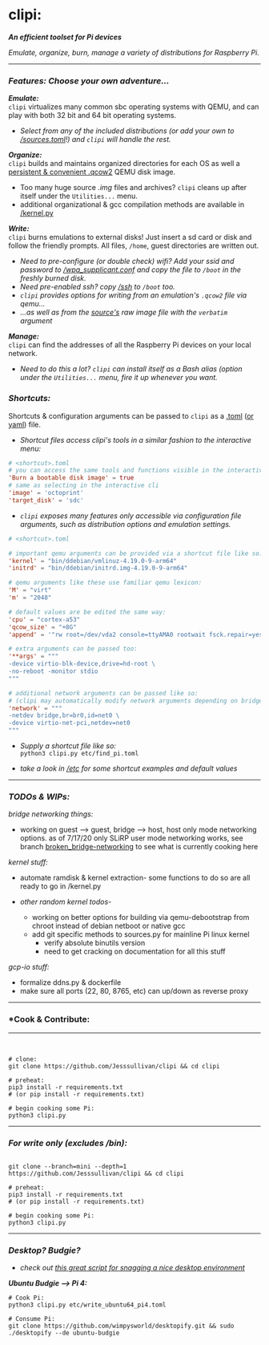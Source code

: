 # clipi:        


***An efficient toolset for Pi devices***

*Emulate, organize, burn, manage a variety of distributions for Raspberry Pi.*

- - -

### *Features:  Choose your own adventure...*


***Emulate:***    
`clipi` virtualizes many common sbc operating systems with QEMU, and can play with both 32 bit and 64 bit operating systems.    
-  *Select from any of the included distributions (or add your own to [/sources.toml](https://github.com/Jesssullivan/clipi/blob/master/sources.toml)!) and `clipi` will handle the rest.*
        
***Organize:***    
`clipi` builds and maintains organized directories for each OS as well a [persistent & convenient .qcow2](https://www.qemu.org/docs/master/interop/qemu-img.html)  QEMU disk image.           
-   Too many huge source *.img* files and archives?  `clipi` cleans up after itself under the ```Utilities...``` menu.      
-   additional organizational & gcc compilation methods are available in [/kernel.py](https://github.com/Jesssullivan/clipi/tree/master/kernel.py) 
    
***Write:***    
`clipi` burns emulations to external disks!  Just insert a sd card or disk and follow the friendly prompts.  All files, `/home`, guest directories are written out.
- *Need to pre-configure (or double check) wifi?  Add your ssid and password to [/wpa_supplicant.conf](https://github.com/Jesssullivan/clipi/blob/master/wpa_supplicant.conf) and copy the file to `/boot` in the freshly burned disk.*     
- *Need pre-enabled ssh? copy [/ssh](https://github.com/Jesssullivan/clipi/blob/master/ssh) to `/boot` too.*            
- *`clipi` provides options for writing from an emulation's `.qcow2` file via qemu...*         
- *...as well as from the [source's](https://github.com/Jesssullivan/clipi/blob/master/etc/sources.toml) raw image file with the `verbatim` argument*           
    
        
***Manage:***   
`clipi` can find the addresses of all the Raspberry Pi devices on your local network.       
- *Need to do this a lot?  `clipi` can install itself as a Bash alias (option under the ```Utilities...``` menu, fire it up whenever you want.*          

    
### *Shortcuts:*         
       
Shortcuts & configuration arguments can be passed to `clipi` as a [.toml](https://github.com/toml-lang/toml) ([or yaml](https://yaml.org/)) file.              
-  *Shortcut files access clipi's tools in a similar fashion to the interactive menu:*       
   
```toml
# <shortcut>.toml
# you can access the same tools and functions visible in the interactive menu like so:
'Burn a bootable disk image' = true  
# same as selecting in the interactive cli
'image' = 'octoprint'
'target_disk' = 'sdc'  
```     
-  *`clipi` exposes many features only accessible via configuration file arguments, such as distribution options and emulation settings.*

```toml
# <shortcut>.toml

# important qemu arguments can be provided via a shortcut file like so:
'kernel' = "bin/ddebian/vmlinuz-4.19.0-9-arm64"
'initrd' = "bin/ddebian/initrd.img-4.19.0-9-arm64"

# qemu arguments like these use familiar qemu lexicon:
'M' = "virt" 
'm' = "2048"

# default values are be edited the same way:
'cpu' = "cortex-a53"
'qcow_size' = "+8G"
'append' = '"rw root=/dev/vda2 console=ttyAMA0 rootwait fsck.repair=yes memtest=1"'

# extra arguments can be passed too:
'**args' = """
-device virtio-blk-device,drive=hd-root \
-no-reboot -monitor stdio
"""

# additional network arguments can be passed like so:
# (clipi may automatically modify network arguments depending on bridge / SLiRP settings)
'network' = """
-netdev bridge,br=br0,id=net0 \
-device virtio-net-pci,netdev=net0
"""

```
    
-  *Supply a shortcut file like so:*           
```python3 clipi.py etc/find_pi.toml```   

- *take a look in [/etc](https://github.com/Jesssullivan/clipi/tree/master/etc) for some shortcut examples and default values*
         
        
- - - 
        
### *TODOs & WIPs:*  
     
*bridge networking things:*        
-  working on guest --> guest, bridge --> host, host only mode networking options.
  as of 7/17/20 only SLiRP user mode networking works,
   see branch [broken_bridge-networking](https://github.com/Jesssullivan/clipi/tree/broken_bridge-networking) 
   to see what is currently cooking here 
   
         
*kernel stuff:*   
-  automate ramdisk & kernel extraction-
 some functions to do so are all ready to go in /kernel.py

- *other random kernel todos-*      
    -  working on better options for building via qemu-debootstrap from chroot instead of debian netboot or native gcc  
    -  add git specific methods to sources.py for mainline Pi linux kernel  
        -  verify absolute binutils version    
        -  need to get cracking on documentation for all this stuff       
        
    
*gcp-io stuff:*   
-  formalize ddns.py & dockerfile    
-  make sure all ports (22, 80, 8765, etc) can up/down as reverse proxy     

- - - 
    
### *Cook & Contribute:  
    
- - -     
    
<br>   
    
```shell script
# clone:
git clone https://github.com/Jesssullivan/clipi && cd clipi

# preheat:
pip3 install -r requirements.txt
# (or pip install -r requirements.txt)

# begin cooking some Pi:
python3 clipi.py
```         


    
- - - 

### *For write only (excludes /bin):*
``` shell script

git clone --branch=mini --depth=1 https://github.com/Jesssullivan/clipi && cd clipi

# preheat:
pip3 install -r requirements.txt
# (or pip install -r requirements.txt)

# begin cooking some Pi:
python3 clipi.py
```

- - - 
        
        
### *Desktop?  Budgie?*        
    
- *check out [this great script for snagging a nice desktop environment](https://github.com/wimpysworld/desktopify)*
    
    
***Ubuntu Budgie --> Pi 4:***

```shell script
# Cook Pi:
python3 clipi.py etc/write_ubuntu64_pi4.toml 

# Consume Pi:
git clone https://github.com/wimpysworld/desktopify.git && sudo ./desktopify --de ubuntu-budgie
```